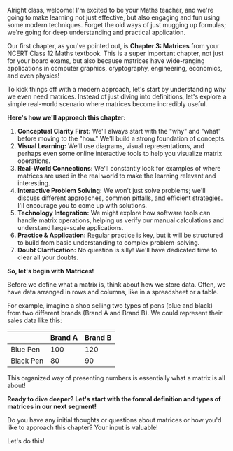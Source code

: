 Alright class, welcome! I'm excited to be your Maths teacher, and we're going to make learning not just effective, but also engaging and fun using some modern techniques. Forget the old ways of just mugging up formulas; we're going for deep understanding and practical application.

Our first chapter, as you've pointed out, is **Chapter 3: Matrices** from your NCERT Class 12 Maths textbook. This is a super important chapter, not just for your board exams, but also because matrices have wide-ranging applications in computer graphics, cryptography, engineering, economics, and even physics!

To kick things off with a modern approach, let's start by understanding *why* we even need matrices. Instead of just diving into definitions, let's explore a simple real-world scenario where matrices become incredibly useful.

**Here's how we'll approach this chapter:**

1.  **Conceptual Clarity First:** We'll always start with the "why" and "what" before moving to the "how." We'll build a strong foundation of concepts.
2.  **Visual Learning:** We'll use diagrams, visual representations, and perhaps even some online interactive tools to help you visualize matrix operations.
3.  **Real-World Connections:** We'll constantly look for examples of where matrices are used in the real world to make the learning relevant and interesting.
4.  **Interactive Problem Solving:** We won't just solve problems; we'll discuss different approaches, common pitfalls, and efficient strategies. I'll encourage you to come up with solutions.
5.  **Technology Integration:** We might explore how software tools can handle matrix operations, helping us verify our manual calculations and understand large-scale applications.
6.  **Practice & Application:** Regular practice is key, but it will be structured to build from basic understanding to complex problem-solving.
7.  **Doubt Clarification:** No question is silly! We'll have dedicated time to clear all your doubts.

**So, let's begin with Matrices!**

Before we define what a matrix is, think about how we store data. Often, we have data arranged in rows and columns, like in a spreadsheet or a table.

For example, imagine a shop selling two types of pens (blue and black) from two different brands (Brand A and Brand B). We could represent their sales data like this:

|           | Brand A | Brand B |
| :-------- | :------ | :------ |
| Blue Pen  | 100     | 120     |
| Black Pen | 80      | 90      |

This organized way of presenting numbers is essentially what a matrix is all about!

**Ready to dive deeper? Let's start with the formal definition and types of matrices in our next segment!**

Do you have any initial thoughts or questions about matrices or how you'd like to approach this chapter? Your input is valuable!

Let's do this!